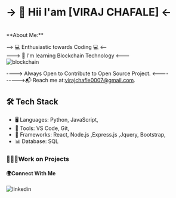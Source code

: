 # -> 🙏 Hii I'am [VIRAJ CHAFALE] <-
<br>
**About Me:**  

  --> 💻  Enthusiastic towards Coding  💻 <--<br>
  ---> 🧠  I'm learning Blockchain Technology <---<br>
  ![blockchain](https://github.com/user-attachments/assets/b0be3e52-6b64-464b-8753-64d9f94f0b04)<br>
  
  ----> Always Open to Contribute to Open Source Project. <----<br>
  ----->📬 Reach me at:virajchafle0007@gmail.com.

## 🛠 Tech Stack<br>

- 🖥️ Languages: Python, JavaScript,  <br>
- 🔧 Tools: VS Code, Git,  <br>
- 🚀 Frameworks: React, Node.js ,Express.js ,Jquery, Bootstrap,<br>
- 📊 Database: SQL<br>


### 👨🏻‍💻Work on Projects<br>


#### 🌍Connect With Me <br>

![linkedin]((https://www.linkedin.com/in/viraj-chafale-198529312/))<br>

